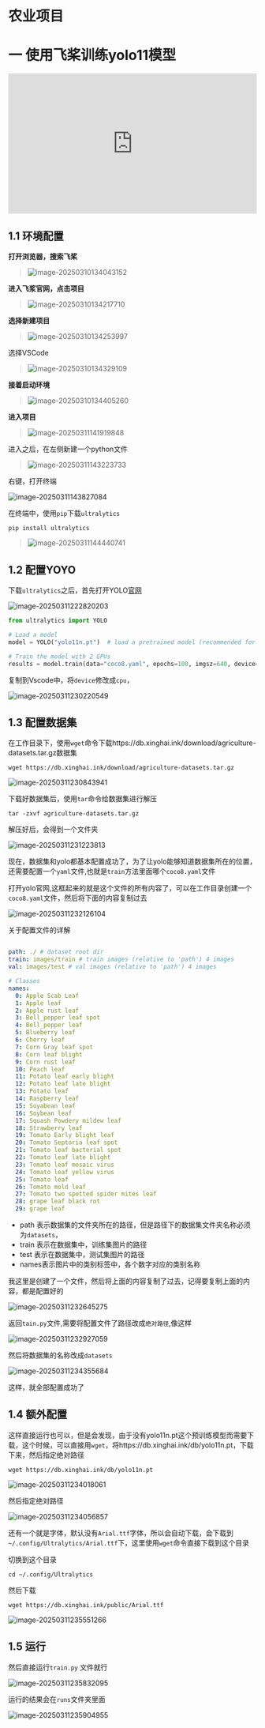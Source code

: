 # 农业项目

# 一    使用飞桨训练yolo11模型

<div style="position: relative; padding-bottom: 56.25%;"><iframe src="https://assets.xinghai.ink/#/videos/1741713152351792/1741713152351792.m3u8" style="position: absolute; top: 0; left: 0; width: 100%; height: 100%;" frameborder="0" allowfullscreen></iframe></div>



## 1.1    环境配置

**打开浏览器，搜索飞桨**

> ![image-20250310134043152](https://db.xinghai.ink/Typora/1741585247738357.png)
>

**进入飞浆官网，点击项目**

> ![image-20250310134217710](https://db.xinghai.ink/Typora/17415853398377173.png)
>

**选择新建项目**

> ![image-20250310134253997](https://db.xinghai.ink/Typora/17415853766043608.png)
>

选择VSCode

> ![image-20250310134329109](https://db.xinghai.ink/Typora/1741585411398137.png)
>

**接着启动环境**

> ![image-20250310134405260](https://db.xinghai.ink/Typora/17417135098322375.png)

**进入项目**

> ![image-20250311141919848](https://db.xinghai.ink/Typora/1741673964862848.png)

进入之后，在左侧新建一个python文件

> ![image-20250311143223733](https://db.xinghai.ink/Typora/17416747524307811.png)

右键，打开终端

![image-20250311143827084](https://db.xinghai.ink/Typora/17416751097632186.png)

在终端中，使用`pip`下载`ultralytics `

```shell
pip install ultralytics 
```

> ![image-20250311144440741](https://db.xinghai.ink/Typora/17416754830093026.png)

## 1.2    配置YOYO

下载`ultralytics`之后，首先打开YOLO[官网](https://docs.ultralytics.com/modes/train/)

![image-20250311222820203](https://db.xinghai.ink/Typora/1741703305580711.png)

```python
from ultralytics import YOLO

# Load a model
model = YOLO("yolo11n.pt")  # load a pretrained model (recommended for training)

# Train the model with 2 GPUs
results = model.train(data="coco8.yaml", epochs=100, imgsz=640, device=[0, 1])
```

复制到Vscode中，将`device`修改成`cpu`，

![image-20250311230220549](https://db.xinghai.ink/Typora/17417053604089417.png)

## 1.3    配置数据集

在工作目录下，使用`wget`命令下载https://db.xinghai.ink/download/agriculture-datasets.tar.gz数据集

```shell
wget https://db.xinghai.ink/download/agriculture-datasets.tar.gz
```

![image-20250311230843941](https://db.xinghai.ink/Typora/1741705727639212.png)

下载好数据集后，使用`tar`命令给数据集进行解压

```shell
tar -zxvf agriculture-datasets.tar.gz
```

解压好后，会得到一个文件夹

![image-20250311231223813](https://db.xinghai.ink/Typora/174170594725083.png)

现在，数据集和yolo都基本配置成功了，为了让yolo能够知道数据集所在的位置，还需要配置一个`yaml`文件,也就是`train`方法里面哪个`coco8.yaml`文件

打开yolo官网,这框起来的就是这个文件的所有内容了，可以在工作目录创建一个`coco8.yaml`文件，然后将下面的内容复制过去

![image-20250311232126104](https://db.xinghai.ink/Typora/17417064891870286.png)

关于配置文件的详解

```yaml

path: ./ # dataset root dir
train: images/train # train images (relative to 'path') 4 images
val: images/test # val images (relative to 'path') 4 images

# Classes
names:
  0: Apple Scab Leaf
  1: Apple leaf
  2: Apple rust leaf
  3: Bell_pepper leaf spot
  4: Bell_pepper leaf
  5: Blueberry leaf
  6: Cherry leaf
  7: Corn Gray leaf spot
  8: Corn leaf blight
  9: Corn rust leaf
  10: Peach leaf
  11: Potato leaf early blight
  12: Potato leaf late blight
  13: Potato leaf
  14: Raspberry leaf
  15: Soyabean leaf
  16: Soybean leaf
  17: Squash Powdery mildew leaf
  18: Strawberry leaf
  19: Tomato Early blight leaf
  20: Tomato Septoria leaf spot
  21: Tomato leaf bacterial spot
  22: Tomato leaf late blight
  23: Tomato leaf mosaic virus
  24: Tomato leaf yellow virus
  25: Tomato leaf
  26: Tomato mold leaf
  27: Tomato two spotted spider mites leaf
  28: grape leaf black rot
  29: grape leaf
```

- path 表示数据集的文件夹所在的路径，但是路径下的数据集文件夹名称必须为`datasets`，
- train 表示在数据集中，训练集图片的路径
- test 表示在数据集中，测试集图片的路径
- names表示图片中的类别标签中，各个数字对应的类别名称

我这里是创建了一个文件，然后将上面的内容复制了过去，记得要复制上面的内容，都是配置好的

![image-20250311232645275](https://db.xinghai.ink/Typora/1741706808243809.png)

返回`tain.py`文件,需要将配置文件了路径改成`绝对路径`,像这样

![image-20250311232927059](https://db.xinghai.ink/Typora/17417069695112383.png)

然后将数据集的名称改成`datasets`

![image-20250311234355684](https://db.xinghai.ink/Typora/1741707837642602.png)

这样，就全部配置成功了

## 1.4    额外配置

这样直接运行也可以，但是会发现，由于没有yolo11n.pt这个预训练模型而需要下载，这个时候，可以直接用`wget`，将https://db.xinghai.ink/db/yolo11n.pt，下载下来，然后指定绝对路径

```shell
wget https://db.xinghai.ink/db/yolo11n.pt
```

![image-20250311234018061](https://db.xinghai.ink/Typora/17417076227376955.png)

然后指定绝对路径

![image-20250311234056857](https://db.xinghai.ink/Typora/17417076605035748.png)

还有一个就是字体，默认没有`Arial.ttf`字体，所以会自动下载，会下载到`~/.config/Ultralytics/Arial.ttf`下，这里使用`wget`命令直接下载到这个目录

切换到这个目录

```shell
cd ~/.config/Ultralytics
```

然后下载

```
wget https://db.xinghai.ink/public/Arial.ttf
```

![image-20250311235551266](https://db.xinghai.ink/Typora/17417085533008769.png)

## 1.5    运行

然后直接运行`train.py` 文件就行

![image-20250311235832095](https://db.xinghai.ink/Typora/1741708714612268.png)

运行的结果会在`runs`文件夹里面

![image-20250311235904955](https://db.xinghai.ink/Typora/17417087475604832.png)
